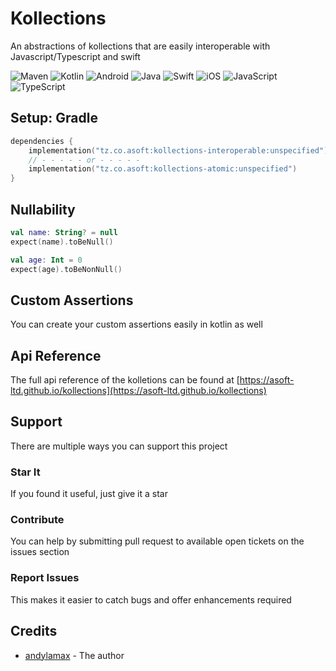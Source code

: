 # Kollections

An abstractions of kollections that are easily interoperable with Javascript/Typescript and swift

![Maven](https://img.shields.io/maven-central/v/tz.co.asoft/kollections-interoperable/unspecified?style=for-the-badge)
![Kotlin](https://img.shields.io/badge/kotlin-multiplatform-blue?style=for-the-badge&logo=kotlin&logoColor=white)
![Android](https://img.shields.io/badge/Android-3DDC84?style=for-the-badge&logo=android&logoColor=white)
![Java](https://img.shields.io/badge/java-%23ED8B00.svg?style=for-the-badge&logo=&logoColor=white)
![Swift](https://img.shields.io/badge/swift-F54A2A?style=for-the-badge&logo=swift&logoColor=white)
![iOS](https://img.shields.io/badge/iOS-000000?style=for-the-badge&logo=ios&logoColor=white)
![JavaScript](https://img.shields.io/badge/javascript-%23323330.svg?style=for-the-badge&logo=javascript&logoColor=%23F7DF1E)
![TypeScript](https://img.shields.io/badge/typescript-%23007ACC.svg?style=for-the-badge&logo=typescript&logoColor=white)

## Setup: Gradle

```kotlin
dependencies {
    implementation("tz.co.asoft:kollections-interoperable:unspecified")
    // - - - - - or - - - - - 
    implementation("tz.co.asoft:kollections-atomic:unspecified")
}
```

## Nullability
```kotlin
val name: String? = null
expect(name).toBeNull()

val age: Int = 0
expect(age).toBeNonNull()
```

## Custom Assertions
You can create your custom assertions easily in kotlin as well

[//]: # ([inject]&#40;../core/src/commonTest/kotlin/samples/CustomAssertionsTest.kt&#41;)

## Api Reference
The full api reference of the kolletions can be found at [https://asoft-ltd.github.io/kollections](https://asoft-ltd.github.io/kollections)


## Support

There are multiple ways you can support this project

### Star It

If you found it useful, just give it a star

### Contribute

You can help by submitting pull request to available open tickets on the issues section

### Report Issues

This makes it easier to catch bugs and offer enhancements required

## Credits

- [andylamax](https://github.com/andylamax) - The author